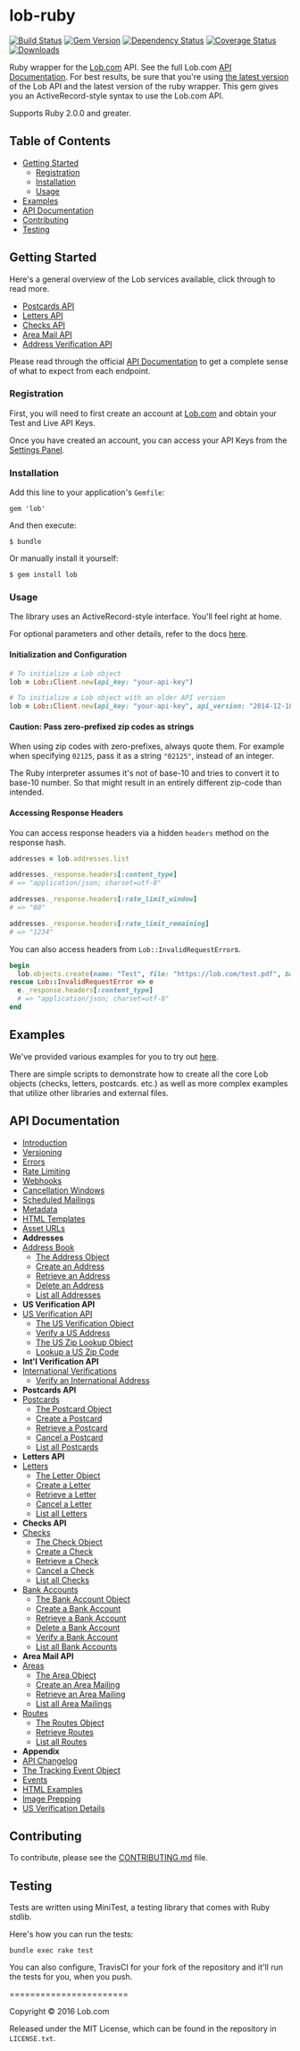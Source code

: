 # lob-ruby

[![Build Status](https://travis-ci.org/lob/lob-ruby.svg?branch=master)](https://travis-ci.org/lob/lob-ruby)
[![Gem Version](https://badge.fury.io/rb/lob.svg)](http://badge.fury.io/rb/lob)
[![Dependency Status](https://gemnasium.com/lob/lob-ruby.svg)](https://gemnasium.com/lob/lob-ruby)
[![Coverage Status](https://coveralls.io/repos/lob/lob-ruby/badge.svg?branch=master)](https://coveralls.io/r/lob/lob-ruby?branch=master)
[![Downloads](http://ruby-gem-downloads-badge.herokuapp.com/lob?color=green&type=total)](https://rubygems.org/gems/lob)

Ruby wrapper for the [Lob.com](http://lob.com) API. See the full Lob.com [API Documentation](https://lob.com/docs/ruby).  For best results, be sure that you're using [the latest version](https://lob.com/docs/ruby#version) of the Lob API and the latest version of the ruby wrapper. This gem gives you an ActiveRecord-style syntax to use the Lob.com API.

Supports Ruby 2.0.0 and greater.

## Table of Contents

- [Getting Started](#getting-started)
  - [Registration](#registration)
  - [Installation](#installation)
  - [Usage](#usage)
- [Examples](#examples)
- [API Documentation](#api-documentation)
- [Contributing](#contributing)
- [Testing](#testing)

## Getting Started

Here's a general overview of the Lob services available, click through to read more.

- [Postcards API](https://lob.com/services/postcards)
- [Letters API](https://lob.com/services/letters)
- [Checks API](https://lob.com/services/checks)
- [Area Mail API](https://lob.com/services/area)
- [Address Verification API](https://lob.com/services/verifications)

Please read through the official [API Documentation](#api-documentation) to get a complete sense of what to expect from each endpoint.

### Registration

First, you will need to first create an account at [Lob.com](https://dashboard.lob.com/#/register) and obtain your Test and Live API Keys.

Once you have created an account, you can access your API Keys from the [Settings Panel](https://dashboard.lob.com/#/settings).

### Installation

Add this line to your application's `Gemfile`:

    gem 'lob'

And then execute:

    $ bundle

Or manually install it yourself:

    $ gem install lob

### Usage

The library uses an ActiveRecord-style interface. You'll feel right at home.

For optional parameters and other details, refer to the docs [here](https://lob.com/docs/ruby).

#### Initialization and Configuration

```ruby
# To initialize a Lob object
lob = Lob::Client.new(api_key: "your-api-key")

# To initialize a Lob object with an older API version
lob = Lob::Client.new(api_key: "your-api-key", api_version: "2014-12-18")
```

#### Caution: Pass zero-prefixed zip codes as strings

When using zip codes with zero-prefixes, always quote them. For example when specifying `02125`, pass it as a string `"02125"`, instead of an integer.

The Ruby interpreter assumes it's not of base-10 and tries to convert it to base-10 number. So that might result in an entirely different zip-code than intended.

#### Accessing Response Headers

You can access response headers via a hidden `headers` method on the response hash.

```ruby
addresses = lob.addresses.list

addresses._response.headers[:content_type]
# => "application/json; charset=utf-8"

addresses._response.headers[:rate_limit_window]
# => "60"

addresses._response.headers[:rate_limit_remaining]
# => "1234"
```

You can also access headers from `Lob::InvalidRequestError`s.

```ruby
begin
  lob.objects.create(name: "Test", file: "https://lob.com/test.pdf", bad_param: "bad_value")
rescue Lob::InvalidRequestError => e
  e._response.headers[:content_type]
  # => "application/json; charset=utf-8"
end
```

## Examples

We've provided various examples for you to try out [here](https://github.com/lob/lob-ruby/tree/master/examples).

There are simple scripts to demonstrate how to create all the core Lob objects (checks, letters, postcards. etc.) as well as more complex examples that utilize other libraries and external files.

## API Documentation

- [Introduction](https://lob.com/docs/ruby#introduction)
- [Versioning](https://lob.com/docs/ruby#version)
- [Errors](https://lob.com/docs/ruby#errors)
- [Rate Limiting](https://lob.com/docs/ruby#rate-limits)
- [Webhooks](https://lob.com/docs/ruby#webhooks)
- [Cancellation Windows](https://lob.com/docs/ruby#cancellation)
- [Scheduled Mailings](https://lob.com/docs/ruby#scheduled)
- [Metadata](https://lob.com/docs/ruby#metadata)
- [HTML Templates](https://lob.com/docs/ruby#templates)
- [Asset URLs](https://lob.com/docs/ruby#urls)
- **Addresses**
- [Address Book](https://lob.com/docs/ruby#addresses)
  - [The Address Object](https://lob.com/docs/ruby#addresses_object)
  - [Create an Address](https://lob.com/docs/ruby#addresses_create)
  - [Retrieve an Address](https://lob.com/docs/ruby#addresses_retrieve)
  - [Delete an Address](https://lob.com/docs/ruby#addresses_delete)
  - [List all Addresses](https://lob.com/docs/ruby#addresses_list)
- **US Verification API**
- [US Verification API](https://lob.com/docs/ruby#us_verifications)
  - [The US Verification Object](https://lob.com/docs/ruby#us_verifications_object)
  - [Verify a US Address](https://lob.com/docs/ruby#us_verifications_create)
  - [The US Zip Lookup Object](https://lob.com/docs/ruby#us_zip_lookups_object)
  - [Lookup a US Zip Code](https://lob.com/docs/ruby#us_zip_lookups_create)
- **Int'l Verification API**
- [International Verifications](https://lob.com/docs/ruby#intl_verifications)
  - [Verify an International Address](https://lob.com/docs/ruby#intl_verifications_create)
- **Postcards API**
- [Postcards](https://lob.com/docs/ruby#postcards)
  - [The Postcard Object](https://lob.com/docs/ruby#postcards_object)
  - [Create a Postcard](https://lob.com/docs/ruby#postcards_create)
  - [Retrieve a Postcard](https://lob.com/docs/ruby#postcards_retrieve)
  - [Cancel a Postcard](https://lob.com/docs/ruby#postcards_delete)
  - [List all Postcards](https://lob.com/docs/ruby#postcards_list)
- **Letters API**
- [Letters](https://lob.com/docs/ruby#letters)
  - [The Letter Object](https://lob.com/docs/ruby#letters_object)
  - [Create a Letter](https://lob.com/docs/ruby#letters_create)
  - [Retrieve a Letter](https://lob.com/docs/ruby#letters_retrieve)
  - [Cancel a Letter](https://lob.com/docs/ruby#letters_delete)
  - [List all Letters](https://lob.com/docs/ruby#letters_list)
- **Checks API**
- [Checks](https://lob.com/docs/ruby#checks)
  - [The Check Object](https://lob.com/docs/ruby#checks_object)
  - [Create a Check](https://lob.com/docs/ruby#checks_create)
  - [Retrieve a Check](https://lob.com/docs/ruby#checks_retrieve)
  - [Cancel a Check](https://lob.com/docs/ruby#checks_delete)
  - [List all Checks](https://lob.com/docs/ruby#checks_list)
- [Bank Accounts](https://lob.com/docs/ruby#bank-accounts)
  - [The Bank Account Object](https://lob.com/docs/ruby#bankaccounts_object)
  - [Create a Bank Account](https://lob.com/docs/ruby#bankaccounts_create)
  - [Retrieve a Bank Account](https://lob.com/docs/ruby#bankaccounts_retrieve)
  - [Delete a Bank Account](https://lob.com/docs/ruby#bankaccounts_delete)
  - [Verify a Bank Account](https://lob.com/docs/ruby#bankaccounts_verify)
  - [List all Bank Accounts](https://lob.com/docs/ruby#bankaccounts_list)
- **Area Mail API**
- [Areas](https://lob.com/docs/ruby#areas)
  - [The Area Object](https://lob.com/docs/ruby#areas_object)
  - [Create an Area Mailing](https://lob.com/docs/ruby#areas_create)
  - [Retrieve an Area Mailing](https://lob.com/docs/ruby#areas_retrieve)
  - [List all Area Mailings](https://lob.com/docs/ruby#areas_list)
- [Routes](https://lob.com/docs/ruby#routes)
  - [The Routes Object](https://lob.com/docs/ruby#routes_object)
  - [Retrieve Routes](https://lob.com/docs/ruby#routes_retrieve)
  - [List all Routes](https://lob.com/docs/ruby#routes_list)
- **Appendix**
- [API Changelog](https://lob.com/docs/ruby#changelog)
- [The Tracking Event Object](https://lob.com/docs/ruby#tracking_event_object)
- [Events](https://lob.com/docs/ruby#events)
- [HTML Examples](https://lob.com/docs/ruby#html-examples)
- [Image Prepping](https://lob.com/docs/ruby#prepping)
- [US Verification Details](https://lob.com/docs/ruby#us_verification_details)

## Contributing

To contribute, please see the [CONTRIBUTING.md](CONTRIBUTING.md) file.

## Testing

Tests are written using MiniTest, a testing library that comes with Ruby stdlib.

Here's how you can run the tests:

    bundle exec rake test

You can also configure, TravisCI for your fork of the repository and it'll run the tests for you, when you push.

=======================

Copyright &copy; 2016 Lob.com

Released under the MIT License, which can be found in the repository in `LICENSE.txt`.
